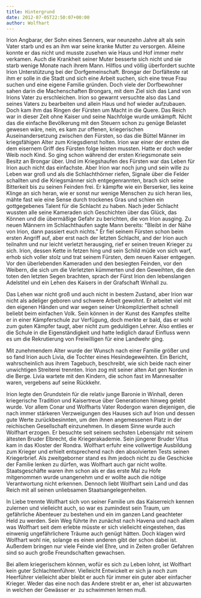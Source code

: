 ```yaml
---
title: Hintergrund
date: 2012-07-05T22:50:07+00:00
author: Wolfhart
---
```


Irion Angbarar, der Sohn eines Senners, war neunzehn Jahre alt als sein Vater starb und es an ihm war seine kranke Mutter zu versorgen. Alleine  konnte er das nicht und musste zusehen wie Haus und Hof immer mehr verkamen. Auch die Krankheit seiner Muter besserte sich nicht und sie starb wenige Monate nach ihrem Mann. Hilflos und völlig überfordert suchte Irion Unterstützung bei der Dorfgemeinschaft. Brongar der Dorfälteste rat ihm er solle in die Stadt und sich eine Arbeit suchen, sich eine treue Frau suchen und eine eigene Familie gründen. Doch viele der Dorfbewohner sahen darin die Machenschaften Brongars, mit dem Ziel sich das Land von Irions Vater zu erschleichen. Irion so gewarnt versuchte also das Land seines Vaters zu bearbeiten und allein Haus und hof wieder aufzubauen. Doch kam ihm das Ringen der Fürsten um Macht in die Quere. Das Reich war in dieser Zeit ohne Kaiser und seine Nachfolge wurde umkämpft. Nicht das die einfache Bevölkerung mit den Steuern schon zu genüge Belastet gewesen wäre, nein, es kam zur offenen, kriegerischen Auseinandersetzung zwischen den Fürsten, so das die Büttel Männer im kriegsfähigen Alter zum Kriegsdienst holten. Irion war einer der ersten die dem eisernem Griff des Fürsten folge leisten mussten. Hatte er doch weder Weib noch Kind. So ging schon während der ersten Kriegsmonate sein Besitz an Brongar über. Und im Kriegshaufen des Fürsten war das Leben für Irion auch nicht das einfachste. Aber Irion war noch jung und sein wille zu Leben war groß und als die Schlachthörner riefen, Signale über die Felder schallten und die Kriegsmänner sich entgegenrannten, brach sich seine Bitterkeit bis zu seinen Feinden frei. Er kämpfte wie ein Berserker, lies keine Klinge an sich heran, wie er sonst nur wenige Menschen zu sich heran lies, mähte fast wie eine Sense durch trockenes Gras und schien ein gottgegebenes Talent für die Schlacht zu haben. Nach jeder Schlacht wussten alle seine Kameraden sich Geschichten über das Glück, das Können und die übermäßige Gefahr zu berichten, die von Irion ausging. Zu neuen Männern im Schlachthaufen sagte Mann bereits: "Bleibt in der Nähe von Irion, dann passiert euch nichts." Er fiel seinem Fürsten schon beim ersten Angriff auf, aber erst nach der letzten Schlacht, and der Irion auch teilnahm und nur leicht verletzt herausging, rief er seinen treuen Krieger zu sich. Irion, dessen Kette in fetzen hing und sein Schild müde von sich warf, erhob sich voller stolz und trat seinem Fürsten, dem neuen Kaiser entgegen. Vor den überlebenden Kameraden und den besiegten Feinden, vor den Weibern, die sich um die Verletzten kümmerten und den Geweihten, die den toten den letzten Segen brachten, sprach der Fürst Irion den lebenslangen Adelstitel und ein Lehen des Kaisers in der Grafschaft Winhall zu.

Das Lehen war nicht groß und auch nicht in bestem Zustand, aber Irion war nicht als adeliger geboren und schwere Arbeit gewohnt. Er arbeitet viel mit den eigenen Händen und war wegen seiner Unkompliziertheit schnell beliebt beim einfachen Volk. Sein können in der Kunst des Kampfes stellte er in einer Kämpferschule zur Verfügung, doch merkte er bald, das er wohl zum guten Kämpfer taugt, aber nicht zum geduldigen Lehrer. Also entlies er die Schule in die Eigenständigkeit und hatte lediglich darauf Einfluss wenn es um die Rekrutierung von Freiwilligen für eine Landwehr ging.

Mit zunehmendem Alter wurde der Wunsch nach einer Familie größer und so fand Irion auch Livia, die Tochter eines Hesindegeweihten. Ein Bericht, wahrscheinlich aus ihrem Tagebuch, beschreibt, wie sich beide nach einer unwichtigen Streiterei trennten. Irion zog mit seiner alten Axt gen Norden in die Berge. Livia wartete mit den Kindern, die schon fast im Mannesalter waren, vergebens auf seine Rückkehr.

Irion legte den Grundstein für die relativ junge Baronie in Winhall, deren kriegerische Tradition und Kaisertreue über Generationen hinweg gelebt wurde. Vor allem Conar und Wolfharts Vater Rodergon waren diejenigen, die nach immer stärkeren Verzweigungen des Hauses sich auf Irion und dessen gute Werte zurückbesinnten, um den ihnen angemessenen Platz in der reichischen Gesellschaft einzunehmen. In diesem Sinne wurde auch Wolfhart erzogen. Er besuchte seit seinem sechsten Lebensjahr mit seinem ältesten Bruder Elbrecht, die Kriegerakademie. Sein jüngerer Bruder Vitus kam in das Kloster der Rondra. Wolfhart erfuhr eine vollwertige Ausbildung zum Krieger und erhielt entsprechend nach den absolvierten Tests seinen Kriegerbrief. Als zweitgeborner stand es ihm jedoch nicht zu die Geschicke der Familie lenken zu dürfen, was Wolfhart auch gar nicht wollte. Staatsgeschäfte waren ihm schon als er das erste Mal zu Hofe mitgenommen wurde unangenehm und er wollte auch die nötige Verantwortung nicht erkennen. Dennoch liebt Wolfhart sein Land und das Reich mit all seinen unliebsamen Staatsangelegenheiten.

In Liebe trennte Wolfhart sich von seiner Familie um das Kaiserreich kennen zulernen und vielleicht auch, so war es zumindest sein Traum, um gefährliche Abenteuer zu bestehen und ein im ganzen Land geachteter Held zu werden. Sein Weg führte ihn zunächst nach Havena und nach allem was Wolfhart seit dem erlebte müsste er sich vielleicht eingestehen, das einwenig ungefährlichere Träume auch genügt hätten. Doch klagen wird Wolfhart wohl nie, solange es einen anderen gibt der schon dabei ist. Außerdem bringen nur viele Feinde viel Ehre, und in Zeiten großer Gefahren sind so auch große Freundschaften gewachsen.

Bei allem kriegerischem können, wofür es sich zu Leben lohnt, ist Wolfhart kein guter Schlachtenführer. Vielleicht Entwickelt er sich ja noch zum Heerführer vielleicht aber bleibt er auch für immer ein guter aber einfacher Krieger. Weder das eine noch das Andere strebt er an, eher ist abzuwarten in welchen der Gewässer er  zu schwimmen lernen muß.
